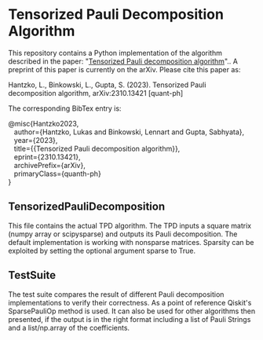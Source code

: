 # Tensorized Pauli Decomposition Algorithm

This repository contains a Python implementation of the algorithm described in the paper: "[Tensorized Pauli decomposition algorithm](https://doi.org/10.48550/arXiv.2310.13421)".. A preprint of this paper is currently on the arXiv. Please cite this paper as:

Hantzko, L., Binkowski, L., Gupta, S. (2023). Tensorized Pauli decomposition algorithm, arXiv:2310.13421 [quant-ph]

The corresponding BibTex entry is:

@misc{Hantzko2023,  
&nbsp;&nbsp; author={Hantzko, Lukas and Binkowski, Lennart and Gupta, Sabhyata},  
&nbsp;&nbsp; year={2023},  
&nbsp;&nbsp; title={{Tensorized Pauli decomposition algorithm}},  
&nbsp;&nbsp; eprint={2310.13421},  
&nbsp;&nbsp; archivePrefix={arXiv},  
&nbsp;&nbsp; primaryClass={quanth-ph}  
}

## TensorizedPauliDecomposition
This file contains the actual TPD algorithm.
The TPD inputs a square matrix (numpy array or scipysparse) and outputs its Pauli decomposition.
The default implementation is working with nonsparse matrices.
Sparsity can be exploited by setting the optional argument sparse to True.
## TestSuite
The test suite compares the result of different Pauli decomposition implementations to verify their correctness.
As a point of reference Qiskit's SparsePauliOp method is used.
It can also be used for other algorithms then presented, if the output is in the right format including a list of Pauli Strings and a list/np.array of the coefficients.
